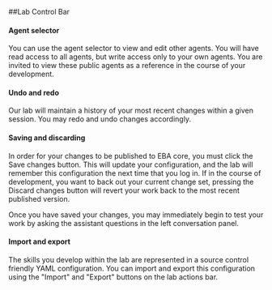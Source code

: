 ##Lab Control Bar

#### Agent selector

You can use the agent selector to view and edit other agents. You will have read access to all agents, but write access only to your own agents. You are invited to view these public agents as a reference in the course of your development.

#### Undo and redo

Our lab will maintain a history of your most recent changes within a given session. You may redo and undo changes accordingly.

#### Saving and discarding

In order for your changes to be published to EBA core, you must click the Save changes button. This will update your configuration, and the lab will remember this configuration the next time that you log in. If in the course of development, you want to back out your current change set, pressing the Discard changes button will revert your work back to the most recent published version. 

Once you have saved your changes, you may immediately begin to test your work by asking the assistant questions in the left conversation panel. 

#### Import and export

The skills you develop within the lab are represented in a source control friendly YAML configuration. You can import and export this configuration using the "Import" and "Export" buttons on the lab actions bar.
